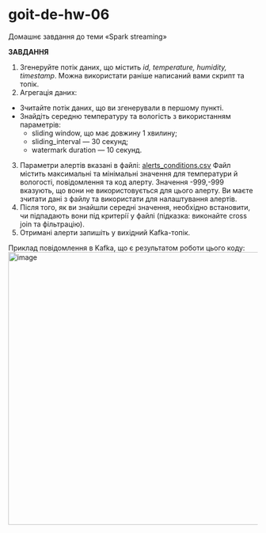 # goit-de-hw-06
Домашнє завдання до теми «Spark streaming»

**ЗАВДАННЯ**

1. Згенеруйте потік даних, що містить *id, temperature, humidity, timestamp*. Можна використати раніше написаний вами скрипт та топік.
2. Агрегація даних:
- Зчитайте потік даних, що ви згенерували в першому пункті.
- Знайдіть середню температуру та вологість з використанням параметрів:
    -	sliding window, що має довжину 1 хвилину;
    -	sliding_interval — 30 секунд;
    -	watermark duration — 10 секунд.
3. Параметри алертів вказані в файлі: [alerts_conditions.csv](https://github.com/Katerynaa91/goit-de-hw-06/blob/main/data/alerts_conditions.csv)
Файл містить максимальні та мінімальні значення для температури й вологості, повідомлення та код алерту. Значення -999,-999 вказують, що вони не використовується для цього алерту. Ви маєте зчитати дані з файлу та використати для налаштування алертів.
4. Після того, як ви знайшли середні значення, необхідно встановити, чи підпадають вони під критерії у файлі (підказка: виконайте cross join та фільтрацію).
5. Отримані алерти запишіть у вихідний Kafka-топік.

Приклад повідомлення в Kafka, що є результатом роботи цього коду:
<img width="975" height="551" alt="image" src="https://github.com/user-attachments/assets/372aaadb-cf9a-4877-adfa-6f8bb80b9cef" />

